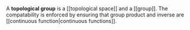 A **topological group** is a [[topological space]] and a [[group]]. The compatability is enforced by ensuring that group product and inverse are [[continuous function|continuous functions]].